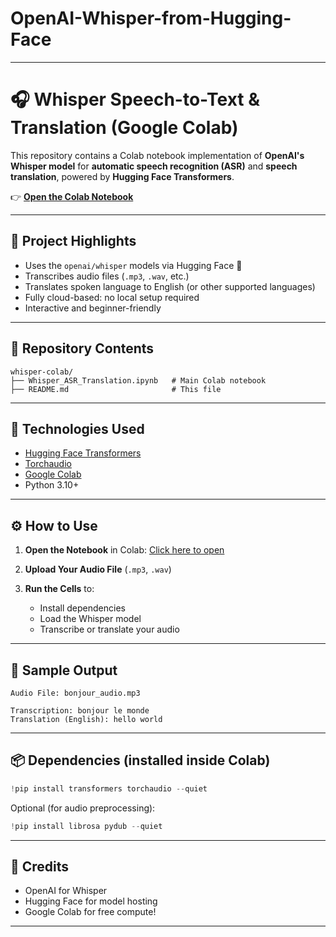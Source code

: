 # OpenAI-Whisper-from-Hugging-Face

---

# 🎧 Whisper Speech-to-Text & Translation (Google Colab)

This repository contains a Colab notebook implementation of **OpenAI's Whisper model** for **automatic speech recognition (ASR)** and **speech translation**, powered by **Hugging Face Transformers**.

👉 **[Open the Colab Notebook](https://colab.research.google.com/drive/11Yl9Oy6tTZ5OurxoY8LgYlizlEuhZzVw)**

---

## 📌 Project Highlights

* Uses the `openai/whisper` models via Hugging Face 🤗
* Transcribes audio files (`.mp3`, `.wav`, etc.)
* Translates spoken language to English (or other supported languages)
* Fully cloud-based: no local setup required
* Interactive and beginner-friendly

---

## 📁 Repository Contents

```
whisper-colab/
├── Whisper_ASR_Translation.ipynb   # Main Colab notebook
├── README.md                       # This file
```

---

## 🔧 Technologies Used

* [Hugging Face Transformers](https://huggingface.co/docs/transformers/index)
* [Torchaudio](https://pytorch.org/audio/stable/index.html)
* [Google Colab](https://colab.research.google.com/)
* Python 3.10+

---

## ⚙️ How to Use

1. **Open the Notebook** in Colab:
   [Click here to open](https://colab.research.google.com/drive/11Yl9Oy6tTZ5OurxoY8LgYlizlEuhZzVw)

2. **Upload Your Audio File** (`.mp3`, `.wav`)

3. **Run the Cells** to:

   * Install dependencies
   * Load the Whisper model
   * Transcribe or translate your audio

---

## 📝 Sample Output

```text
Audio File: bonjour_audio.mp3

Transcription: bonjour le monde
Translation (English): hello world
```

---

## 📦 Dependencies (installed inside Colab)

```python
!pip install transformers torchaudio --quiet
```

Optional (for audio preprocessing):

```python
!pip install librosa pydub --quiet
```

---

## 🙌 Credits

* OpenAI for Whisper
* Hugging Face for model hosting
* Google Colab for free compute!

---



